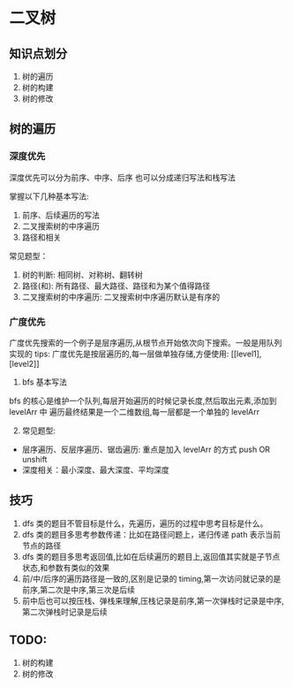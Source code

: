 # 二叉树

## 知识点划分

1. 树的遍历
2. 树的构建
3. 树的修改

## 树的遍历

### 深度优先

深度优先可以分为前序、中序、后序
也可以分成递归写法和栈写法

掌握以下几种基本写法:

1. 前序、后续遍历的写法
2. 二叉搜索树的中序遍历
3. 路径和相关

常见题型：

1. 树的判断: 相同树、对称树、翻转树
1. 路径(和): 所有路径、最大路径、路径和为某个值得路径
1. 二叉搜索树的中序遍历: 二叉搜索树中序遍历默认是有序的

### 广度优先

广度优先搜索的一个例子是层序遍历,从根节点开始依次向下搜索。一般是用队列实现的
tips: 广度优先是按层遍历的,每一层做单独存储,方便使用: [[level1], [level2]]

1. bfs 基本写法

bfs 的核心是维护一个队列,每层开始遍历的时候记录长度,然后取出元素,添加到 levelArr 中
遍历最终结果是一个二维数组,每一层都是一个单独的 levelArr

2. 常见题型:

- 层序遍历、反层序遍历、锯齿遍历: 重点是加入 levelArr 的方式 push OR unshift
- 深度相关：最小深度、最大深度、平均深度

## 技巧

1. dfs 类的题目不管目标是什么，先遍历，遍历的过程中思考目标是什么。
2. dfs 类的题目多思考参数传递：比如在路径问题上，递归传递 path 表示当前节点的路径
3. dfs 类的题目多思考返回值,比如在后续遍历的题目上,返回值其实就是子节点状态,和参数有类似的效果
4. 前/中/后序的遍历路径是一致的,区别是记录的 timing,第一次访问就记录的是前序,第二次是中序,第三次是后续
5. 前中后也可以按压栈、弹栈来理解,压栈记录是前序,第一次弹栈时记录是中序,第二次弹栈时记录是后续

## TODO:

1. 树的构建
2. 树的修改
